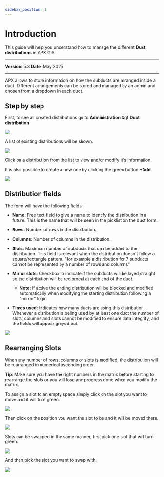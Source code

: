 ```yaml
---
sidebar_position: 1
---
```

# Introduction

This guide will help you understand how to manage the different **Duct distributions** in APX GIS.

------------

**Version**: 5.3
**Date**: May 2025

------------

APX allows to store information on how the subducts are arranged inside a duct. Different arrangements can be stored and managed by an admin and chosen from a dropdown in each duct.

## Step by step

First, to see all created distributions go to **Administration** &gt **Duct distribution**

![](/img/duct-distribution/duct-distribution-01.png)

A list of existing distributions will be shown. 

![](/img/duct-distribution/duct-distribution-02.png)

Click on a distribution from the list to view and/or modify it's information.

It is also possible to create a new one by clicking the green button **+Add**.

![](/img/duct-distribution/duct-distribution-03.png)

## Distribution fields

The form will have the following fields:

* **Name**: Free text field to give a name  to identify the distribution in a future. This is the name that will be seen in the picklist on the duct form.

* **Rows**: Number of rows in the distribution.

* **Columns**: Number of columns in the distribution.

* **Slots**: Maximum number of subducts that can be added to the distribution. This field is relevant when the distribution doesn't follow a square/rectangle pattern. "for example a distribution for 7 subducts cannot be represented by a number of rows and columns"

* **Mirror slots**: Checkbox to indicate if the subducts will be layed straight so the distribution will be reciprocal at each end of the duct.
  * **Note**: If active the ending distribution will be blocked and modified automatically when modifying the starting distribution following a "mirror" logic

* **Times used**: Indicates how many ducts are using this distribution. Whenever a disribution is beiing used by at least one duct the number of slots, columns and slots cannot be modified to ensure data integrity, and the fields will appear greyed out.

![](/img/duct-distribution/duct-distribution-04.png)

## Rearranging Slots

When any number of rows, columns or slots is modified, the distribution will be rearranged in numerical ascending order.

**Tip**: Make sure you have the right numbers in the matrix before starting to rearrange the slots or you will lose any progress done when you modify the matrix.

To assign a slot to an empty space simply click on the slot you want to move and it will turn green.

![](/img/duct-distribution/duct-distribution-05.png)

Then click on the position you want the slot to be and it will be moved there.

![](/img/duct-distribution/duct-distribution-06.png)

Slots can be swapped in the same manner, first pick one slot that will turn green.

![](/img/duct-distribution/duct-distribution-07.png)

And then pick the slot you want to swap with.

![](/img/duct-distribution/duct-distribution-08.png)

